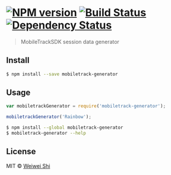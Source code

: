 #  [![NPM version][npm-image]][npm-url] [![Build Status][travis-image]][travis-url] [![Dependency Status][daviddm-image]][daviddm-url]

> MobileTrackSDK session data generator


## Install

```sh
$ npm install --save mobiletrack-generator
```


## Usage

```js
var mobiletrackGenerator = require('mobiletrack-generator');

mobiletrackGenerator('Rainbow');
```

```sh
$ npm install --global mobiletrack-generator
$ mobiletrack-generator --help
```


## License

MIT © [Weiwei Shi]()


[npm-image]: https://badge.fury.io/js/mobiletrack-generator.svg
[npm-url]: https://npmjs.org/package/mobiletrack-generator
[travis-image]: https://travis-ci.org/shiweiwei97/mobiletrack-generator.svg?branch=master
[travis-url]: https://travis-ci.org/shiweiwei97/mobiletrack-generator
[daviddm-image]: https://david-dm.org/shiweiwei97/mobiletrack-generator.svg?theme=shields.io
[daviddm-url]: https://david-dm.org/shiweiwei97/mobiletrack-generator
